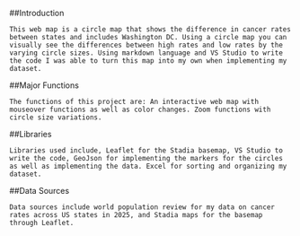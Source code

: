 ##Introduction

    This web map is a circle map that shows the difference in cancer rates between states and includes Washington DC. Using a circle map you can visually see the differences between high rates and low rates by the varying circle sizes. Using markdown language and VS Studio to write the code I was able to turn this map into my own when implementing my dataset.

##Major Functions

    The functions of this project are: An interactive web map with mouseover functions as well as color changes. Zoom functions with circle size variations. 

##Libraries

    Libraries used include, Leaflet for the Stadia basemap, VS Studio to write the code, GeoJson for implementing the markers for the circles as well as implementing the data. Excel for sorting and organizing my dataset. 

##Data Sources

    Data sources include world population review for my data on cancer rates across US states in 2025, and Stadia maps for the basemap through Leaflet. 
